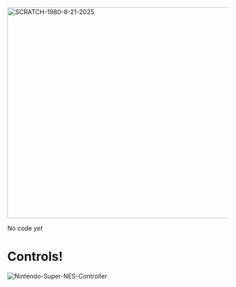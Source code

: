 <img width="640" height="480" alt="SCRATCH-1980-8-21-2025" src="https://github.com/user-attachments/assets/5de579b0-19a3-4c2e-818a-eed961f93b77" />

No code *yet*

# Controls!

![Nintendo-Super-NES-Controller](https://github.com/user-attachments/assets/0b36a2df-69d2-4968-b99b-ccfe17981389)
